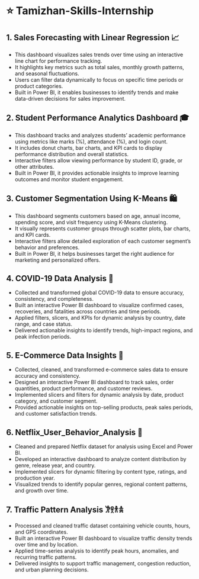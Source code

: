 # ⭐ Tamizhan-Skills-Internship
 
## 1. Sales Forecasting with Linear Regression 📈

* This dashboard visualizes sales trends over time using an interactive line chart for performance tracking.
* It highlights key metrics such as total sales, monthly growth patterns, and seasonal fluctuations.
* Users can filter data dynamically to focus on specific time periods or product categories.
* Built in Power BI, it enables businesses to identify trends and make data-driven decisions for sales improvement.

## 2. Student Performance Analytics Dashboard 🎓

* This dashboard tracks and analyzes students’ academic performance using metrics like marks (%), attendance (%), and login count.
* It includes donut charts, bar charts, and KPI cards to display performance distribution and overall statistics.
* Interactive filters allow viewing performance by student ID, grade, or other attributes.
* Built in Power BI, it provides actionable insights to improve learning outcomes and monitor student engagement.

## 3. Customer Segmentation Using K-Means 🛍️

* This dashboard segments customers based on age, annual income, spending score, and visit frequency using K-Means clustering.
* It visually represents customer groups through scatter plots, bar charts, and KPI cards.
* Interactive filters allow detailed exploration of each customer segment’s behavior and preferences.
* Built in Power BI, it helps businesses target the right audience for marketing and personalized offers.

## 4. COVID-19 Data Analysis 🦠

* Collected and transformed global COVID-19 data to ensure accuracy, consistency, and completeness.
* Built an interactive Power BI dashboard to visualize confirmed cases, recoveries, and fatalities across countries and time periods.
* Applied filters, slicers, and KPIs for dynamic analysis by country, date range, and case status.
* Delivered actionable insights to identify trends, high-impact regions, and peak infection periods.

## 5. E-Commerce Data Insights 🛒

* Collected, cleaned, and transformed e-commerce sales data to ensure accuracy and consistency.
* Designed an interactive Power BI dashboard to track sales, order quantities, product performance, and customer reviews.
* Implemented slicers and filters for dynamic analysis by date, product category, and customer segment.
* Provided actionable insights on top-selling products, peak sales periods, and customer satisfaction trends.

## 6. Netflix_User_Behavior_Analysis 🍿

* Cleaned and prepared Netflix dataset for analysis using Excel and Power BI.
* Developed an interactive dashboard to analyze content distribution by genre, release year, and country.
* Implemented slicers for dynamic filtering by content type, ratings, and production year.
* Visualized trends to identify popular genres, regional content patterns, and growth over time.

## 7. Traffic Pattern Analysis 𐦂𖨆𐀪𖠋

* Processed and cleaned traffic dataset containing vehicle counts, hours, and GPS coordinates.
* Built an interactive Power BI dashboard to visualize traffic density trends over time and by location.
* Applied time-series analysis to identify peak hours, anomalies, and recurring traffic patterns.
* Delivered insights to support traffic management, congestion reduction, and urban planning decisions.


